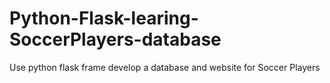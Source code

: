 # Python-Flask-learing-SoccerPlayers-database
Use python flask frame develop a database and website for Soccer Players

